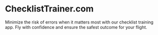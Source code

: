 # ChecklistTrainer.com

Minimize the risk of errors when it matters most with our checklist training app. Fly with confidence and ensure the safest outcome for your flight.
